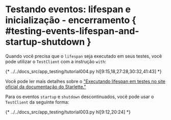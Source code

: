 # Testando eventos: lifespan e inicialização - encerramento { #testing-events-lifespan-and-startup-shutdown }

Quando você precisa que o `lifespan` seja executado em seus testes, você pode utilizar o `TestClient` com a instrução `with`:

{* ../../docs_src/app_testing/tutorial004.py hl[9:15,18,27:28,30:32,41:43] *}

Você pode ler mais detalhes sobre o ["Executando lifespan em testes no site oficial da documentação do Starlette."](https://www.starlette.dev/lifespan/#running-lifespan-in-tests)

Para os eventos `startup` e `shutdown` descontinuados, você pode usar o `TestClient` da seguinte forma:

{* ../../docs_src/app_testing/tutorial003.py hl[9:12,20:24] *}
